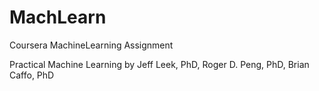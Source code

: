 # MachLearn
Coursera MachineLearning Assignment

Practical Machine Learning
by Jeff Leek, PhD, Roger D. Peng, PhD, Brian Caffo, PhD


